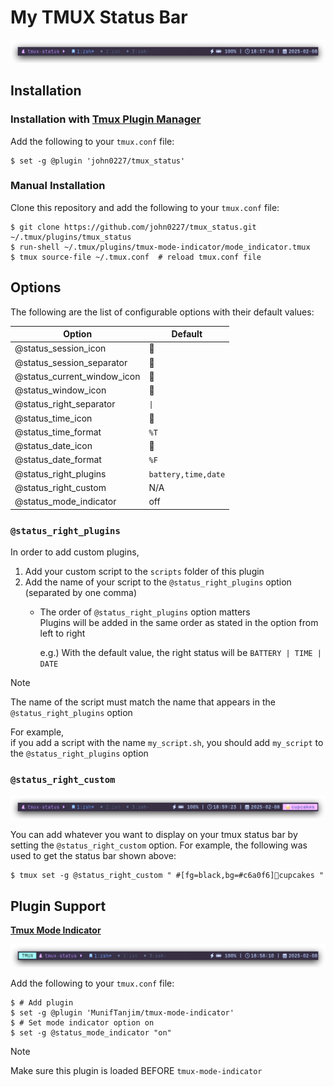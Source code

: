 # My TMUX Status Bar

![TMUX Status Bar](./screenshots/status_bar.png)

## Installation

### Installation with [Tmux Plugin Manager](https://github.com/tmux-plugins/tpm)

Add the following to your `tmux.conf` file:

```shellsession
$ set -g @plugin 'john0227/tmux_status'
```

### Manual Installation

Clone this repository and add the following to your `tmux.conf` file:

```shellsession
$ git clone https://github.com/john0227/tmux_status.git ~/.tmux/plugins/tmux_status
$ run-shell ~/.tmux/plugins/tmux-mode-indicator/mode_indicator.tmux
$ tmux source-file ~/.tmux.conf  # reload tmux.conf file
```

## Options

The following are the list of configurable options with their default values:

| Option                      | Default             |
| --------------------------- | ------------------- |
| @status_session_icon        |                    |
| @status_session_separator   |                    |
| @status_current_window_icon |                    |
| @status_window_icon         |                    |
| @status_right_separator     | `\|`                |
| @status_time_icon           |                    |
| @status_time_format         | `%T`                |
| @status_date_icon           |                    |
| @status_date_format         | `%F`                |
| @status_right_plugins       | `battery,time,date` |
| @status_right_custom        | N/A                 |
| @status_mode_indicator      | off                 |

### `@status_right_plugins`

In order to add custom plugins,

1. Add your custom script to the `scripts` folder of this plugin
2. Add the name of your script to the `@status_right_plugins` option (separated by one comma)
    - The order of `@status_right_plugins` option matters  
      Plugins will be added in the same order as stated in the option from left to right  

      e.g.) With the default value, the right status will be `BATTERY | TIME | DATE`

> [!NOTE]  
> The name of the script must match the name that appears in the `@status_right_plugins` option  
>   
> For example,  
> if you add a script with the name `my_script.sh`, you should add `my_script` to the `@status_right_plugins` option

### `@status_right_custom`

![Status Bar with custom element](./screenshots/status_bar_custom.png)

You can add whatever you want to display on your tmux status bar by setting the `@status_right_custom` option.
For example, the following was used to get the status bar shown above:

```shellsession
$ tmux set -g @status_right_custom " #[fg=black,bg=#c6a0f6]🧁cupcakes "
```

## Plugin Support

**[Tmux Mode Indicator](https://github.com/MunifTanjim/tmux-mode-indicator)**

![Status Bar with custom element](./screenshots/status_bar_tmux-mode-indicator.png)

Add the following to your `tmux.conf` file:

```shellsession
$ # Add plugin
$ set -g @plugin 'MunifTanjim/tmux-mode-indicator'
$ # Set mode indicator option on
$ set -g @status_mode_indicator "on"
```

> [!NOTE]  
> Make sure this plugin is loaded BEFORE `tmux-mode-indicator`
